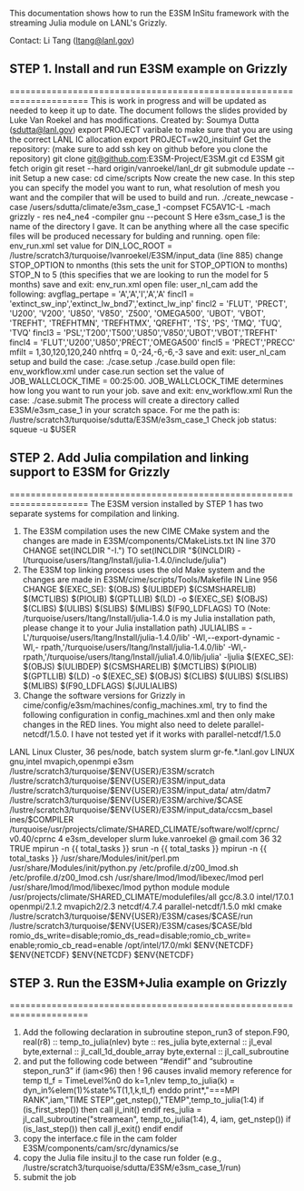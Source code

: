 This documentation shows how to run the E3SM InSitu framework with the streaming Julia module on LANL's Grizzly.

Contact: Li Tang (ltang@lanl.gov)

## STEP 1. Install and run E3SM example on Grizzly
=====================================================================
This is work in progress and will be updated as needed to keep it up to date.
The document follows the slides provided by Luke Van Roekel and has modifications.
Created by: Soumya Dutta (sdutta@lanl.gov)
export PROJECT varibale to make sure that you are using the correct LANL IC allocation
export PROJECT=w20_insituinf
Get the repository: (make sure to add ssh key on github before you clone the repository)
git clone git@github.com:E3SM-Project/E3SM.git
cd E3SM
git fetch origin
git reset --hard origin/vanroekel/lanl_dr
git submodule update --init
Setup a new case:
cd cime/scripts
Now create the new case. In this step you can specify the model you want to run, what resolution
of mesh you want and the compiler that will be used to build and run.
./create_newcase -case /users/sdutta/climate/e3sm_case_1 -compset FC5AV1C-L -mach grizzly -
res ne4_ne4 -compiler gnu --pecount S
Here e3sm_case_1 is the name of the directory I gave. It can be anything where all the case
specific files will be produced necessary for bulding and running.
open file: env_run.xml
set value for DIN_LOC_ROOT = /lustre/scratch3/turquoise/lvanroekel/E3SM/input_data (line
885)
change STOP_OPTION to nmonths (this sets the unit for STOP_OPTION to months)
STOP_N to 5 (this specifies that we are looking to run the model for 5 months) save and exit:
env_run.xml
open file: user_nl_cam
add the following:
avgflag_pertape = 'A','A','I','A','A'
fincl1 = 'extinct_sw_inp','extinct_lw_bnd7','extinct_lw_inp'
fincl2 = 'FLUT', 'PRECT', 'U200', 'V200', 'U850', 'V850', 'Z500', 'OMEGA500', 'UBOT', 'VBOT',
'TREFHT', 'TREFHTMN', 'TREFHTMX', 'QREFHT', 'TS', 'PS', 'TMQ', 'TUQ', 'TVQ'
fincl3 = 'PSL','T200','T500','U850','V850','UBOT','VBOT','TREFHT'
fincl4 = 'FLUT','U200','U850','PRECT','OMEGA500'
fincl5 = 'PRECT','PRECC'
mfilt = 1,30,120,120,240
nhtfrq = 0,-24,-6,-6,-3
save and exit: user_nl_cam
setup and build the case:
./case.setup
./case.build
open file: env_workflow.xml
under case.run section set the value of JOB_WALLCLOCK_TIME = 00:25:00.
JOB_WALLCLOCK_TIME determines how long you want to run your job. save and exit:
env_workflow.xml
Run the case:
./case.submit
The process will create a directory called E3SM/e3sm_case_1 in your scratch space.
For me the path is: /lustre/scratch3/turquoise/sdutta/E3SM/e3sm_case_1
Check job status: squeue -u $USER

## STEP 2. Add Julia compilation and linking support to E3SM for Grizzly
=====================================================================
The E3SM version installed by STEP 1 has two separate systems for compilation and linking.
1. The E3SM compilation uses the new CIME CMake system and the changes are made in
E3SM/components/CMakeLists.txt
IN line 370
CHANGE set(INCLDIR "-I.")
TO set(INCLDIR "${INCLDIR} -I/turquoise/users/ltang/Install/julia-1.4.0/include/julia")
2. The E3SM top linking process uses the old Make system and the changes are made in
E3SM/cime/scripts/Tools/Makefile
IN Line 956
CHANGE
$(EXEC_SE): $(OBJS) $(ULIBDEP) $(CSMSHARELIB) $(MCTLIBS) $(PIOLIB)
$(GPTLLIB)
$(LD) -o $(EXEC_SE) $(OBJS) $(CLIBS) $(ULIBS) $(SLIBS) $(MLIBS)
$(F90_LDFLAGS)
TO (Note: /turquoise/users/ltang/Install/julia-1.4.0 is my Julia installation path, please change it
to your Julia installation path)
JULIALIBS = -L'/turquoise/users/ltang/Install/julia-1.4.0/lib' -Wl,--export-dynamic -Wl,-
rpath,'/turquoise/users/ltang/Install/julia-1.4.0/lib' -Wl,-rpath,'/turquoise/users/ltang/Install/julia1.4.0/lib/julia' -ljulia
$(EXEC_SE): $(OBJS) $(ULIBDEP) $(CSMSHARELIB) $(MCTLIBS) $(PIOLIB)
$(GPTLLIB)
$(LD) -o $(EXEC_SE) $(OBJS) $(CLIBS) $(ULIBS) $(SLIBS) $(MLIBS)
$(F90_LDFLAGS) $(JULIALIBS)
3. Change the software versions for Grizzly in
cime/config/e3sm/machines/config_machines.xml, try to find the following configuration in
config_machines.xml and then only make changes in the RED lines. You might also need to
delete <modules><command name="load">parallel-netcdf/1.5.0</command></modules>. I have
not tested yet if it works with parallel-netcdf/1.5.0
<machine MACH="grizzly">
<DESC>LANL Linux Cluster, 36 pes/node, batch system slurm</DESC>
<NODENAME_REGEX>gr-fe.*.lanl.gov</NODENAME_REGEX>
<OS>LINUX</OS>
<COMPILERS>gnu,intel</COMPILERS>
<MPILIBS>mvapich,openmpi</MPILIBS>
<PROJECT>e3sm</PROJECT>
<CIME_OUTPUT_ROOT>/lustre/scratch3/turquoise/$ENV{USER}/E3SM/scratch</CIME_
OUTPUT_ROOT>
<DIN_LOC_ROOT>/lustre/scratch3/turquoise/$ENV{USER}/E3SM/input_data</DIN_LOC
_ROOT>
<DIN_LOC_ROOT_CLMFORC>/lustre/scratch3/turquoise/$ENV{USER}/E3SM/input_data/
atm/datm7</DIN_LOC_ROOT_CLMFORC>
<DOUT_S_ROOT>/lustre/scratch3/turquoise/$ENV{USER}/E3SM/archive/$CASE</DOUT
_S_ROOT>
<BASELINE_ROOT>/lustre/scratch3/turquoise/$ENV{USER}/E3SM/input_data/ccsm_basel
ines/$COMPILER</BASELINE_ROOT>
<CCSM_CPRNC>/turquoise/usr/projects/climate/SHARED_CLIMATE/software/wolf/cprnc/
v0.40/cprnc</CCSM_CPRNC>
<GMAKE_J>4</GMAKE_J>
<TESTS>e3sm_developer</TESTS>
<BATCH_SYSTEM>slurm</BATCH_SYSTEM>
<SUPPORTED_BY>luke.vanroekel @ gmail.com</SUPPORTED_BY>
<MAX_TASKS_PER_NODE>36</MAX_TASKS_PER_NODE>
<MAX_MPITASKS_PER_NODE>32</MAX_MPITASKS_PER_NODE>
<PROJECT_REQUIRED>TRUE</PROJECT_REQUIRED>
<mpirun mpilib="default">
<executable>mpirun</executable>
<arguments>
<arg name="num_tasks"> -n {{ total_tasks }}</arg>
</arguments>
</mpirun>
<mpirun mpilib="mvapich">
<executable>srun</executable>
<arguments>
<arg name="num_tasks"> -n {{ total_tasks }}</arg>
</arguments>
</mpirun>
<mpirun mpilib="openmpi">
<executable>mpirun</executable>
<arguments>
<arg name="num_tasks"> -n {{ total_tasks }}</arg>
</arguments>
</mpirun>
<mpirun mpilib="mpi-serial">
<executable/>
</mpirun>
<module_system type="module">
<init_path lang="perl">/usr/share/Modules/init/perl.pm</init_path>
<init_path lang="python">/usr/share/Modules/init/python.py</init_path>
<init_path lang="sh">/etc/profile.d/z00_lmod.sh</init_path>
<init_path lang="csh">/etc/profile.d/z00_lmod.csh</init_path>
<cmd_path lang="perl">/usr/share/lmod/lmod/libexec/lmod perl</cmd_path>
<cmd_path lang="python">/usr/share/lmod/lmod/libexec/lmod python</cmd_path>
<cmd_path lang="sh">module</cmd_path>
<cmd_path lang="csh">module</cmd_path>
<modules>
<command name="purge"/>
<command
name="use">/usr/projects/climate/SHARED_CLIMATE/modulefiles/all</command>
</modules>
<modules compiler="gnu">
<command name="load">gcc/8.3.0</command>
</modules>
<modules compiler="intel">
<command name="load">intel/17.0.1</command>
</modules>
<modules mpilib="openmpi">
<command name="load">openmpi/2.1.2</command>
</modules>
<modules mpilib="mvapich">
<command name="load">mvapich2/2.3</command>
</modules>
<modules>
<command name="load">netcdf/4.7.4</command>
</modules>
 <modules>
 <command name="load">parallel-netcdf/1.5.0</command>
 </modules>
<modules>
<command name="load">mkl</command>
<command name="load">cmake</command>
</modules>
</module_system>
<RUNDIR>/lustre/scratch3/turquoise/$ENV{USER}/E3SM/cases/$CASE/run</RUNDIR>
<EXEROOT>/lustre/scratch3/turquoise/$ENV{USER}/E3SM/cases/$CASE/bld</EXEROOT
>
<environment_variables>
<env
name="PNETCDF_HINTS">romio_ds_write=disable;romio_ds_read=disable;romio_cb_write=
enable;romio_cb_read=enable</env>
</environment_variables>
<environment_variables compiler="gnu">
<env name="MKLROOT">/opt/intel/17.0/mkl</env>
<env name="NETCDF_C_PATH">$ENV{NETCDF}</env>
<env name="NETCDF_FORTRAN_PATH">$ENV{NETCDF}</env>
<env name="NETCDF_PATH">$ENV{NETCDF}</env>
<env name="NETCDFF">$ENV{NETCDF}</env>
</environment_variables>
</machine>

## STEP 3. Run the E3SM+Julia example on Grizzly
=====================================================================
1. Add the following declaration in subroutine stepon_run3 of stepon.F90,
 real(r8) :: temp_to_julia(nlev)
 byte :: res_julia
 byte,external :: jl_eval
 byte,external :: jl_call_1d_double_array
 byte,external :: jl_call_subroutine
2. and put the following code between “#endif” and “subroutine stepon_run3”
if (iam<96) then ! 96 causes invalid memory reference for temp
tl_f = TimeLevel%n0
do k=1,nlev
temp_to_julia(k) = dyn_in%elem(1)%state%T(1,1,k,tl_f)
enddo
print*,"===MPI RANK",iam,"TIME STEP",get_nstep(),"TEMP",temp_to_julia(1:4)
if (is_first_step()) then
call jl_init()
endif
res_julia = jl_call_subroutine("streamean", temp_to_julia(1:4), 4, iam, get_nstep())
if (is_last_step()) then
call jl_exit()
endif
endif
3. copy the interface.c file in the cam folder E3SM/components/cam/src/dynamics/se
4. copy the Julia file insitu.jl to the case run folder (e.g.,
/lustre/scratch3/turquoise/sdutta/E3SM/e3sm_case_1/run)
5. submit the job

